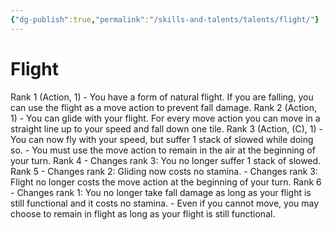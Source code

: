 ```yaml
---
{"dg-publish":true,"permalink":"/skills-and-talents/talents/flight/"}
---
```


# Flight
Rank 1 (Action, 1)
	- You have a form of natural flight. If you are falling, you can use the flight as a move action to prevent fall damage.
Rank 2 (Action, 1)
	- You can glide with your flight. For every move action you can move in a straight line up to your speed and fall down one tile.
Rank 3 (Action, (C), 1)
	- You can now fly with your speed, but suffer 1 stack of slowed while doing so.
	- You must use the move action to remain in the air at the beginning of your turn.
Rank 4
	- Changes rank 3: You no longer suffer 1 stack of slowed.
Rank 5
	- Changes rank 2: Gliding now costs no stamina.
	- Changes rank 3: Flight no longer costs the move action at the beginning of your turn.
Rank 6
	- Changes rank 1: You no longer take fall damage as long as your flight is still functional and it costs no stamina.
	- Even if you cannot move, you may choose to remain in flight as long as your flight is still functional. 
